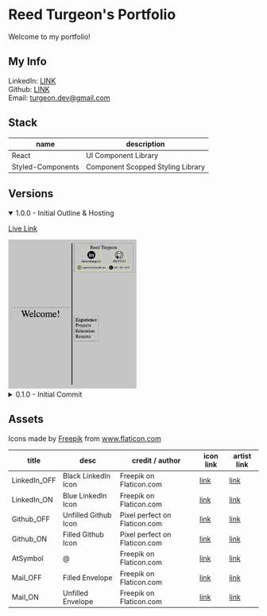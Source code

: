 # Reed Turgeon's Portfolio
Welcome to my portfolio!

## My Info
LinkedIn: [LINK](https://www.linkedin.com/in/reedturgeon/)  
Github: [LINK](https://github.com/MrT3313)  
Email: turgeon.dev@gmail.com


## Stack

| name                  | description                           | 
| ---                   | ---                                   | 
| React                 | UI Component Library                  |  
| Styled-Components     | Component Scopped Styling Library     | 

## Versions

<details open>
<summary>1.0.0 - Initial Outline & Hosting</summary>

[Live Link](https://turgeonportfolio.netlify.app)

<img src="client/src/assets/readMe/1.0.0_InitialOutline_Hosting.png" height='300'> 

</details>

<details>
<summary>0.1.0 - Initial Commit</summary>

1. Create React App (CRA) refactored
2. Initial `<ThemeProvider>` 
    - wrapping main `<App />` component 
    - `index.js` importing `AppTheme` object from `theme.js` and passing it into `theme` prop
    ```javascript
        <ThemeProvider theme={AppTheme}>
    ```

</details>

## Assets

<div>Icons made by <a href="https://www.flaticon.com/authors/freepik" title="Freepik">Freepik</a> from <a href="https://www.flaticon.com/" title="Flaticon">www.flaticon.com</a></div>

| title         | desc                  | credit / author               | icon link                                                                                     | artist link                                                   | 
| ---           | ---                   | ---                           | ---                                                                                           | ---                                                           |   
| LinkedIn_OFF  | Black LinkedIn Icon   | Freepik on Flaticon.com       | [link](https://www.flaticon.com/free-icon/linkedin_1384014?term=linkedin&page=1&position=1)   | [link](https://www.flaticon.com/authors/freepik)              |
| LinkedIn_ON   | Blue LinkedIn Icon    | Freepik on Flaticon.com       | [link](https://www.flaticon.com/free-icon/linkedin_1384014?term=linkedin&page=1&position=1)   | [link](https://www.flaticon.com/authors/freepik)              |
| Github_OFF    | Unfilled Github Icon  | Pixel perfect on Flaticon.com | [link](https://www.flaticon.com/free-icon/github_2111374)                                     | [link](https://www.flaticon.com/authors/pixel-perfect)        |
| Github_ON     | Filled Github Icon    | Pixel perfect on Flaticon.com | [link](https://www.flaticon.com/free-icon/github_2111374)                                     | [link](https://www.flaticon.com/authors/pixel-perfect)        |
| AtSymbol      | @                     | Freepik on Flaticon.com       | [link](https://www.flaticon.com/free-icon/at_2658139)                                         | [link](https://www.flaticon.com/authors/freepik)              |
| Mail_OFF      | Filled Envelope       | Freepik on Flaticon.com       | [link](https://www.flaticon.com/free-icon/envelope_841491)                                    | [link](https://www.flaticon.com/authors/freepik)              |
| Mail_ON       | Unfilled Envelope     | Freepik on Flaticon.com       | [link](https://www.flaticon.com/free-icon/envelope_841593?term=mail&page=1&position=56)       | [link](https://www.flaticon.com/authors/freepik)              |